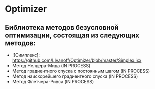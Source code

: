 # Optimizer
## Библиотека методов безусловной оптимизации, состоящая из следующих методов:
* ![Симплекс]: https://github.com/LIvanoff/Optimizer/blob/master/Simplex.ixx
* Метод Нелдера-Мида (IN PROCESS)
* Метод градиентного спуска с постоянным шагом (IN PROCESS)
* Метод наискорейшего градиентного спуска (IN PROCESS)
* Метод Флетчера-Ривса (IN PROCESS)
